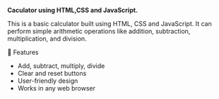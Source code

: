 __Caculator using HTML,CSS and JavaScript.__

This is a basic calculator built using HTML, CSS and JavaScript. It can perform simple arithmetic operations like addition, subtraction, multiplication, and division.

🚀 Features

- Add, subtract, multiply, divide
- Clear and reset buttons
- User-friendly design
- Works in any web browser
